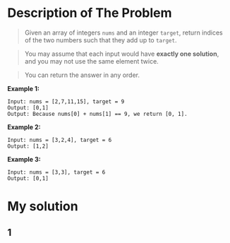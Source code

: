 # Description of The Problem

>Given an array of integers `nums` and an integer `target`, return indices of the two numbers such that they add up to `target`.

>You may assume that each input would have **exactly one solution**, and you may not use the same element twice.

>You can return the answer in any order.

**Example 1:**
```
Input: nums = [2,7,11,15], target = 9
Output: [0,1]
Output: Because nums[0] + nums[1] == 9, we return [0, 1].
```

**Example 2:**
```
Input: nums = [3,2,4], target = 6
Output: [1,2]
```

**Example 3:**
```
Input: nums = [3,3], target = 6
Output: [0,1]
```

# My solution
## 1
